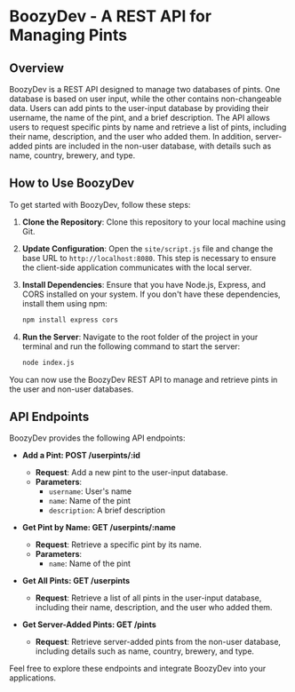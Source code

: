 # BoozyDev - A REST API for Managing Pints

## Overview

BoozyDev is a REST API designed to manage two databases of pints. One database is based on user input, while the other contains non-changeable data. Users can add pints to the user-input database by providing their username, the name of the pint, and a brief description. The API allows users to request specific pints by name and retrieve a list of pints, including their name, description, and the user who added them. In addition, server-added pints are included in the non-user database, with details such as name, country, brewery, and type.

## How to Use BoozyDev

To get started with BoozyDev, follow these steps:

1. **Clone the Repository**: Clone this repository to your local machine using Git.

2. **Update Configuration**: Open the `site/script.js` file and change the base URL to `http://localhost:8080`. This step is necessary to ensure the client-side application communicates with the local server.

3. **Install Dependencies**: Ensure that you have Node.js, Express, and CORS installed on your system. If you don't have these dependencies, install them using npm:

   ```bash
   npm install express cors
   
4. **Run the Server**: Navigate to the root folder of the project in your terminal and run the following command to start the server:
   ```bash
   node index.js

You can now use the BoozyDev REST API to manage and retrieve pints in the user and non-user databases.


## API Endpoints

BoozyDev provides the following API endpoints:

- **Add a Pint: POST /userpints/:id**
  - **Request**: Add a new pint to the user-input database.
  - **Parameters**: 
    - `username`: User's name
    - `name`: Name of the pint
    - `description`: A brief description

- **Get Pint by Name: GET /userpints/:name**
  - **Request**: Retrieve a specific pint by its name.
  - **Parameters**: 
    - `name`: Name of the pint

- **Get All Pints: GET /userpints**
  - **Request**: Retrieve a list of all pints in the user-input database, including their name, description, and the user who added them.

- **Get Server-Added Pints: GET /pints**
  - **Request**: Retrieve server-added pints from the non-user database, including details such as name, country, brewery, and type.

Feel free to explore these endpoints and integrate BoozyDev into your applications.

